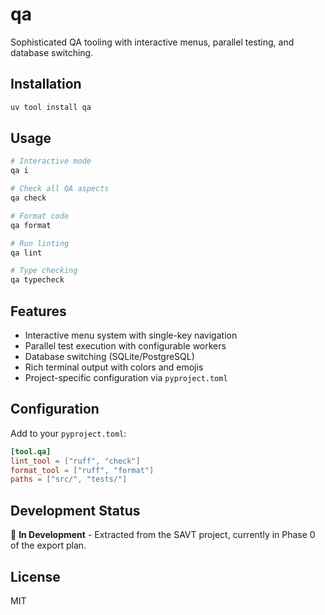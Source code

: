 # qa

Sophisticated QA tooling with interactive menus, parallel testing, and database switching.

## Installation

```bash
uv tool install qa
```

## Usage

```bash
# Interactive mode
qa i

# Check all QA aspects
qa check

# Format code
qa format

# Run linting
qa lint

# Type checking
qa typecheck
```

## Features

- Interactive menu system with single-key navigation
- Parallel test execution with configurable workers
- Database switching (SQLite/PostgreSQL)
- Rich terminal output with colors and emojis
- Project-specific configuration via `pyproject.toml`

## Configuration

Add to your `pyproject.toml`:

```toml
[tool.qa]
lint_tool = ["ruff", "check"]
format_tool = ["ruff", "format"]
paths = ["src/", "tests/"]
```

## Development Status

🚧 **In Development** - Extracted from the SAVT project, currently in Phase 0 of the export plan.

## License

MIT